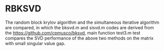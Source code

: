 # RBKSVD

The random block krylov algorithm and the simultaneous iterative algorithm are compared, in which the bksvd.m and sisvd.m codes are derived from the https://github.com/cpmusco/bksvd, main function test3.m test compares the SVD performance of the above two methods on the matrix with small singular value gap.
